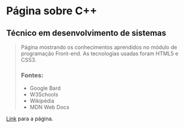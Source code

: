 # Página sobre C++
## Técnico em desenvolvimento de sistemas

> Página mostrando os conhecimentos aprendidos no módulo de programação Front-end. 
> As tecnologias usadas foram HTML5 e CSS3.
> 
> ### Fontes:
> - Google Bard
> - W3Schools
> - Wikipédia
> - MDN Web Docs

<a href="https://davidwilliamx.github.io/trabalho-cpp" target="_blank">Link</a> para a página.